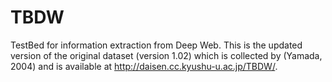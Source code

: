 # TBDW
TestBed for information extraction from Deep Web.
This is the updated version of the original dataset (version 1.02) which is collected by (Yamada, 2004) and is available at http://daisen.cc.kyushu-u.ac.jp/TBDW/.
